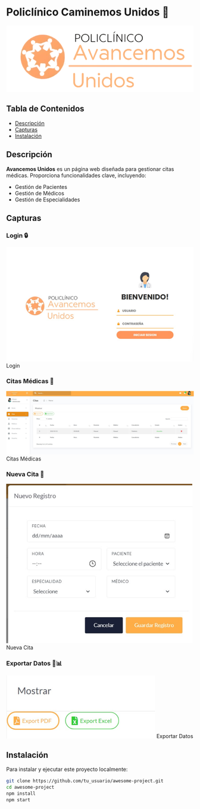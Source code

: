 # Policlínico Caminemos Unidos 🏥
![Logo](assets/img/POLIOFI.png)
## Tabla de Contenidos
- [Descripción](#descripción)
- [Capturas](#capturas)
- [Instalación](#instalación)
## Descripción
**Avancemos Unidos** es un página web diseñada para gestionar citas médicas. Proporciona funcionalidades clave, incluyendo:
- Gestión de Pacientes
- Gestión de Médicos
- Gestión de Especialidades
## Capturas

### Login 🔒
<img src=assets/img/screenshots/LOGIN.jpg alt="Captura 1" width="600">
Login

### Citas Médicas 🥼
<img src="assets/img/screenshots/CITAS.jpg" alt="Captura 2" width="800">
Citas Médicas

### Nueva Cita 📆
<img src="assets/img/screenshots/NUEVACITA.jpg" alt="Captura 3" width="500">
Nueva Cita

### Exportar Datos 📄📊
<img src="assets/img/screenshots/EXPORT.jpg" alt="Captura 4" width="400"> 
Exportar Datos

## Instalación
Para instalar y ejecutar este proyecto localmente:
```bash
git clone https://github.com/tu_usuario/awesome-project.git
cd awesome-project
npm install
npm start
```
